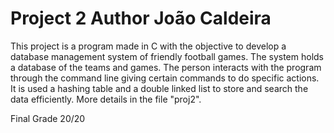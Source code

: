 # Project 2 Author João Caldeira
This project is a program made in C with the objective to develop a database management system of friendly football games. The system holds a database of the teams and games. The person interacts with the program through the command line giving certain commands to do specific actions. It is used a hashing table and a double linked list to store and search the data efficiently.
More details in the file "proj2".

Final Grade 20/20
